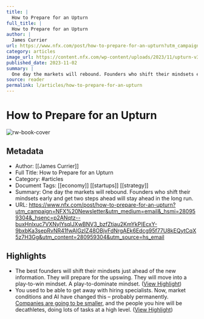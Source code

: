 ```yaml
---
title: |
  How to Prepare for an Upturn
full_title: |
  How to Prepare for an Upturn
author: |
  James Currier
url: https://www.nfx.com/post/how-to-prepare-for-an-upturn?utm_campaign=NFX%20Newsletter&utm_medium=email&_hsmi=280959304&_hsenc=p2ANqtz--buxHnlxuc7VXNylYsqIJXwBNV3_bzfZtiau2KmYkPIEcxY-9bxbKa3sepRvNR41fwAlGzIZ48OBjvFdNrgAEk6Edcg95f77U8kEQytCqX5z7H3Gg&utm_content=280959304&utm_source=hs_email
category: articles
image_url: https://content.nfx.com/wp-content/uploads/2023/11/upturn-v3-social.jpg
published_date: 2023-11-02
summary: |
  One day the markets will rebound. Founders who shift their mindsets early and get two steps ahead will stay ahead in the long run.
source: reader
permalink: l/articles/how-to-prepare-for-an-upturn
---
```

# How to Prepare for an Upturn

![rw-book-cover](https://content.nfx.com/wp-content/uploads/2023/11/upturn-v3-social.jpg)

## Metadata
- Author: [[James Currier]]
- Full Title: How to Prepare for an Upturn
- Category: #articles
- Document Tags: [[economy]] [[startups]] [[strategy]] 
- Summary: One day the markets will rebound. Founders who shift their mindsets early and get two steps ahead will stay ahead in the long run.
- URL: https://www.nfx.com/post/how-to-prepare-for-an-upturn?utm_campaign=NFX%20Newsletter&utm_medium=email&_hsmi=280959304&_hsenc=p2ANqtz--buxHnlxuc7VXNylYsqIJXwBNV3_bzfZtiau2KmYkPIEcxY-9bxbKa3sepRvNR41fwAlGzIZ48OBjvFdNrgAEk6Edcg95f77U8kEQytCqX5z7H3Gg&utm_content=280959304&utm_source=hs_email

## Highlights
- The best founders will shift their mindsets just ahead of the new information. They will prepare for the upswing. They will move into a play-to-win mindset. A play-to-dominate mindset. ([View Highlight](https://read.readwise.io/read/01heavfp79qry87bas28je9x76))
- You used to be able to get away with hiring specialists. Now, market conditions and AI have changed this – probably permanently. [Companies are going to be smaller](https://www.nfx.com/post/3-person-unicorn-startup), and the people you hire will be decathletes, doing lots of tasks at a high level. ([View Highlight](https://read.readwise.io/read/01heavk6zqh98vpgfv5dg534bt))


